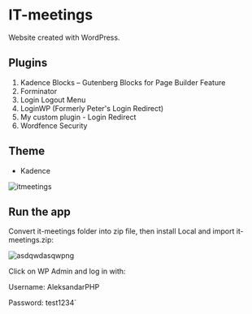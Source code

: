 # IT-meetings

Website created with WordPress.

## Plugins

1. Kadence Blocks – Gutenberg Blocks for Page Builder Feature
2. Forminator
3. Login Logout Menu
4. LoginWP (Formerly Peter's Login Redirect)
5. My custom plugin - Login Redirect
6. Wordfence Security

## Theme
- Kadence

![itmeetings](https://github.com/user-attachments/assets/88d8fa45-e60f-40bd-8ac8-b70c1236dde8)

## Run the app

Convert it-meetings folder into zip file, then install Local and import it-meetings.zip:

![asdqwdasqwpng](https://github.com/user-attachments/assets/3c41b8e2-f88a-4429-8919-50661249272a)

Click on WP Admin and log in with:

Username: AleksandarPHP

Password: test1234`

